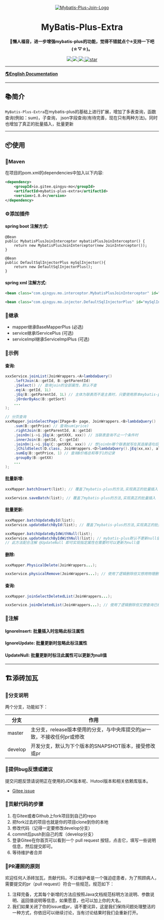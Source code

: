 <p align="center">
  <a href="https://gitee.com/qingyu-mo/mybatis-plus-extra/" target="_blank">
   <img alt="Mybatis-Plus-Join-Logo" src="https://mybatisplusjoin.com/lg.png">
  </a>
</p>
<h1 align="center">MyBatis-Plus-Extra</h1>
<p align="center">
	<strong>🍬懒人福音，进一步增强mybatis-plus的功能，觉得不错就点个⭐支持一下吧 (☆▽☆)。</strong>
</p>

<p align="center">
	<a target="_blank" href="https://central.sonatype.com/artifact/io.gitee.qingyu-mo/mybatis-plus-extra">
		<img src="https://img.shields.io/maven-central/v/cn.hutool/hutool-all.svg?label=Maven%20Central" />
	</a>
	<a target="_blank" href="https://license.coscl.org.cn/MulanPSL2">
		<img src="https://img.shields.io/:license-MulanPSL2-blue.svg" />
	</a>
	<a target="_blank" href="https://www.oracle.com/java/technologies/javase/javase-jdk8-downloads.html">
		<img src="https://img.shields.io/badge/JDK-8+-green.svg" />
	</a>
	<a target="_blank" href='https://gitee.com/qingyu-mo/mybatis-plus-extra/stargazers'>
		<img src='https://gitee.com/qingyu-mo/mybatis-plus-extra/badge/star.svg?theme=gvp' alt='star'/>
	</a>
</p>

-------------------------------------------------------------------------------

[**🌎English Documentation**](README-EN.md)

-------------------------------------------------------------------------------

## 📚简介

`MyBatis-Plus-Extra`在mybatis-plus的基础上进行扩展，增加了多表查询，函数查询(例如：sum)，子查询，
json字段查询(有待完善，现在只有两种方法)。同时也增加了真正的批量插入，批量更新

-------------------------------------------------------------------------------

## 📦使用

### 🍊Maven
在项目的pom.xml的dependencies中加入以下内容:

```xml
<dependency>
    <groupId>io.gitee.qingyu-mo</groupId>
    <artifactId>mybatis-plus-extra</artifactId>
    <version>1.0.4</version>
</dependency>
```

### ⚙️添加插件
#### spring boot 注解方式:

```jave
@Bean
public MybatisPlusJoinInterceptor mybatisPlusJoinInterceptor() {
    return new MybatisPlusJoinInterceptor(new JoinInterceptor());
}

@Bean
public DefaultSqlInjectorPlus mySqlInjector(){
    return new DefaultSqlInjectorPlus();
}
```

#### spring xml 注解方式:
```xml
<bean class="com.qingyu.mo.interceptor.MybatisPlusJoinInterceptor" id="mybatisPlusJoinInterceptor"/>

<bean class="com.qingyu.mo.injector.DefaultSqlInjectorPlus" id="mySqlInjector"/>
```
### 🔖继承
* mapper继承BaseMapperPlus (必选)
* service继承IServicePlus (可选)
* serviceImpl继承ServiceImplPlus (可选)

### 🔖示例
#### 查询:
```java
xxxService.joinList(JoinWrappers.<A>lambdaQuery()
    .leftJoin(A::getId, B::getParentId)
    .jSelect() // 查询join的全部属性，默认不查
    .eq(A::getId, 1L)
    .jEq(B::getParentId, 1L) // 主体为联表而不是主表时，只要使用原本mybatis-plus方法带j即可
    .jOrderByAsc(B::getSort)
    ...
);

// 分页查询
xxxMapper.joinSelectPage(IPage<B> page, JoinWrappers.<B>lambdaQuery()
    .sum(B::getPrice) // 查询sum(price)
    .rightJoin(B::getParentId, A::getId)
    .joinOn(i->i.jEq(A::getXXX, xxx)) // 当联表查询不止一个条件时
    .innerJoin(B::getId, C::getId)
    .joinOn(i->i.jEq(C::getXXX, xxx)) // 想joinOn哪个联表就写在其连接语句后面
    .jChildSelect(D.class, JoinWrappers.<D>lambdaQuery().jEq(xx,xx), alias) // alias值来自于一个子查询
    .sumEq(B::getPrice, 1) // 查询B价格总和等于1的记录
    .groupBy(B::getXX)
    ...
);
```
#### 批量新增:
```java
xxxMapper.batchInsert(list); // 覆盖了mybatis-plus的方法,实现真正的批量插入

xxxService.saveBatch(list); // 覆盖了mybatis-plus的方法,实现真正的批量插入
```

#### 批量更新:
```java
xxxMapper.batchUpdateById(list);
xxxService.updateBatchById(list); // 覆盖了mybatis-plus的方法,实现真正的批量更新

xxxMapper.batchUpdateByIdWithNull(list);
xxxService.updateBatchByIdWithNull(list); // mybatis-plus默认不更新null值，想用又只能配某个字段一直可以更新null值
// 此方法配合注解 @UpdateNull 即可实现指定属性在需要时可以更新为null值
```

#### 删除:
```java
xxxMapper.PhysicalDelete(JoinWrappers...);

xxxService.physicalRemove(JoinWrappers...); // 使用了逻辑删除但又想用物理删除
```

#### 查询:
```java
xxxMapper.joinSelectDeletedList(JoinWrappers...);

xxxService.joinDeletedList(JoinWrappers...); // 使用了逻辑删除但又想查询已经被逻辑删除了的记录
```

### 🔖注解
#### IgnoreInsert: 批量插入时忽略此标注属性
#### IgnoreUpdate: 批量更新时忽略此标注属性
#### UpdateNull: 批量更新时标注此属性可以更新为null值

-------------------------------------------------------------------------------

## 🏗️添砖加瓦

### 🎋分支说明

两个分支，功能如下：

| 分支     | 作用                                                          |
|--------|---------------------------------------------------------------|
| master | 主分支，release版本使用的分支，与中央库提交的jar一致，不接收任何pr或修改 |
| develop | 开发分支，默认为下个版本的SNAPSHOT版本，接受修改或pr                 |

### 🐞提供bug反馈或建议

提交问题反馈请说明正在使用的JDK版本呢、Hutool版本和相关依赖库版本。

- [Gitee issue](https://gitee.com/qingyu-mo/mybatis-plus-extra/issues)


### 🧬贡献代码的步骤

1. 在Gitee或者Github上fork项目到自己的repo
2. 把fork过去的项目也就是你的项目clone到你的本地
3. 修改代码（记得一定要修改develop分支）
4. commit后push到自己的库（develop分支）
5. 登录Gitee在你首页可以看到一个 pull request 按钮，点击它，填写一些说明信息，然后提交即可。
6. 等待维护者合并

### 📐PR遵照的原则

欢迎任何人添砖加瓦，贡献代码，不过维护者是一个强迫症患者，为了照顾病人，需要提交的pr（pull request）符合一些规范，规范如下：

1. 注释完备，尤其每个新增的方法应按照Java文档规范标明方法说明、参数说明、返回值说明等信息，如果愿意，也可以加上你的大名。
2. 我们如果关闭了你的issue或pr，请不要诧异，这是我们保持问题处理整洁的一种方式，你依旧可以继续讨论，当有讨论结果时我们会重新打开。

